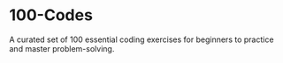 # 100-Codes
A curated set of 100 essential coding exercises for beginners to practice and master problem-solving.

